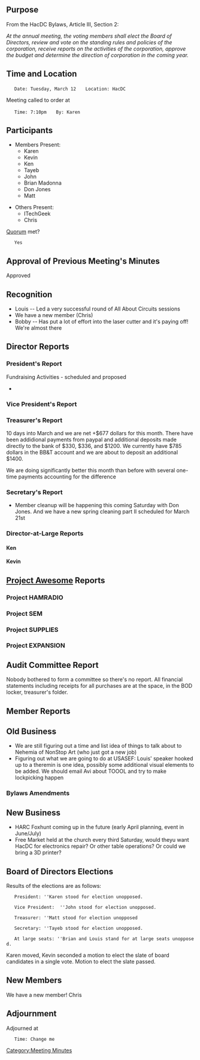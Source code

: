 ## Purpose

From the HacDC Bylaws, Article III, Section 2:


*At the annual meeting, the voting members shall elect the Board of
Directors, review and vote on the standing rules and policies of the
corporation, receive reports on the activities of the corporation,
approve the budget and determine the direction of corporation in the
coming year.*

## Time and Location

`   Date: Tuesday, March 12`
`   Location: HacDC`

Meeting called to order at

`   Time: 7:10pm`
`   By: Karen`

## Participants

- Members Present:
  - Karen
  - Kevin
  - Ken
  - Tayeb
  - John
  - Brian Madonna
  - Don Jones
  - Matt

<!-- -->

- Others Present:
  - ITechGeek
  - Chris

[Quorum](Quorum "wikilink") met?

`   Yes`

## Approval of Previous Meeting's Minutes

Approved

## Recognition

- Louis -- Led a very successful round of All About Circuits sessions
- We have a new member (Chris)
- Bobby -- Has put a lot of effort into the laser cutter and it's paying
  off! We're almost there

## Director Reports

### President's Report

Fundraising Activities - scheduled and proposed

-

### Vice President's Report

### Treasurer's Report

10 days into March and we are net +\$677 dollars for this month. There
have been addidional payments from paypal and additional deposits made
directly to the bank of \$330, \$336, and \$1200. We currently have
\$785 dollars in the BB&T account and we are about to deposit an
additional \$1400.

We are doing significantly better this month than before with several
one-time payments accounting for the difference

### Secretary's Report

- Member cleanup will be happening this coming Saturday with Don Jones.
  And we have a new spring cleaning part II scheduled for March 21st

### Director-at-Large Reports

#### Ken

#### Kevin

## [Project Awesome](:Category:Project_Awesome "wikilink") Reports

### Project HAMRADIO

### Project SEM

### Project SUPPLIES

### Project EXPANSION

## Audit Committee Report

Nobody bothered to form a committee so there's no report. All financial
statements including receipts for all purchases are at the space, in the
BOD locker, treasurer's folder.

## Member Reports

## Old Business

- We are still figuring out a time and list idea of things to talk about
  to Nehemia of NonStop Art (who just got a new job)
- Figuring out what we are going to do at USASEF: Louis' speaker hooked
  up to a theremin is one idea, possibly some additional visual elements
  to be added. We should email Avi about TOOOL and try to make
  lockpicking happen

### Bylaws Amendments

## New Business

- HARC Foxhunt coming up in the future (early April planning, event in
  June/July)
- Free Market held at the church every third Saturday, would theyu want
  HacDC for electronics repair? Or other table operations? Or could we
  bring a 3D printer?

## Board of Directors Elections

Results of the elections are as follows:

`   President: ''Karen stood for election unopposed.`

`   Vice President:  ''John stood for election unopposed.`

`   Treasurer: ''Matt stood for election unopposed`

`   Secretary: ''Tayeb stood for election unopposed.`

`   At large seats: ''Brian and Louis stand for at large seats unopposed.`

Karen moved, Kevin seconded a motion to elect the slate of board
candidates in a single vote. Motion to elect the slate passed.

## New Members

We have a new member! Chris

## Adjournment

Adjourned at

`   Time: Change me`

[Category:Meeting Minutes](Category:Meeting_Minutes "wikilink")